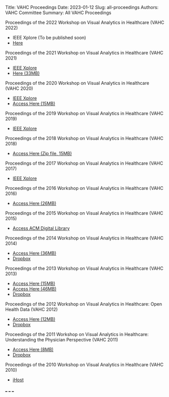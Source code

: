 Title: VAHC Proceedings
Date: 2023-01-12
Slug: all-proceedings
Authors: VAHC Committee
Summary: All VAHC Proceedings


Proceedings of the 2022 Workshop on Visual Analytics in Healthcare (VAHC 2022)

- IEEE Xplore (To be published soon)
- [Here](../2022/proceedings.html)


Proceedings of the 2021 Workshop on Visual Analytics in Healthcare (VAHC 2021)

- [IEEE Xplore](https://ieeexplore.ieee.org/xpl/conhome/9622896/proceeding)
- [Here (33MB)](../../archive/2021/proceedings/VAHC-2021-Proceedings.pdf)


Proceedings of the 2020 Workshop on Visual Analytics in Healthcare (VAHC 2020) 

- [IEEE Xplore](https://ieeexplore.ieee.org/xpl/conhome/9586792/proceeding)
- [Access Here (15MB)](../../archive/2020/proceedings/VAHC_2020_proceedings.zip)


Proceedings of the 2019 Workshop on Visual Analytics in Healthcare (VAHC 2019) 

- [IEEE Xplore](https://ieeexplore.ieee.org/xpl/conhome/8941171/proceeding)


Proceedings of the 2018 Workshop on Visual Analytics in Healthcare (VAHC 2018) 

- [Access Here (Zip file, 15MB)](../../archive/2018/proceedings/VAHC_2018_proceedings.zip)


Proceedings of the 2017 Workshop on Visual Analytics in Healthcare (VAHC 2017) 

- [IEEE Xplore](https://ieeexplore.ieee.org/xpl/tocresult.jsp?isnumber=8387492)


Proceedings of the 2016 Workshop on Visual Analytics in Healthcare (VAHC 2016)

- [Access Here (26MB)](../../archive/2016/proceedings/VAHC2016_Proceedings.pdf)


Proceedings of the 2015 Workshop on Visual Analytics in Healthcare (VAHC 2015) 

- [Access ACM Digital Library](http://dl.acm.org/citation.cfm?id=2836034)


Proceedings of the 2014 Workshop on Visual Analytics in Healthcare (VAHC 2014) 

- [Access Here (36MB)](../../archive/2014/proceedings/VAHC2014_proceedings.pdf)
- [Dropbox](https://dl.dropboxusercontent.com/u/4724665/VAHC2014_proceedings.pdf)


Proceedings of the 2013 Workshop on Visual Analytics in Healthcare (VAHC 2013) 

- [Access Here (15MB)](../../archive/2013/proceedings/VAHC2013_proceedings_LowRes.pdf)
- [Access Here (46MB)](../../archive/2013/proceedings/VAHC2013_proceedings.pdf)
- [Dropbox](https://dl.dropboxusercontent.com/u/4724665/vahc2013_proceedings.pdf)


Proceedings of the 2012 Workshop on Visual Analytics in Healthcare: Open Health Data (VAHC 2012) 

- [Access Here (12MB)](../../archive/2012/proceedings/VAHC2012-proceedings.pdf)
- [Dropbox](https://dl.dropboxusercontent.com/u/4724665/VAHC2012-proceedings.pdf)


Proceedings of the 2011 Workshop on Visual Analytics in Healthcare: Understanding the Physician Perspective (VAHC 2011) 

- [Access Here (8MB)](../../archive/2011/proceedings/VAHC2011-Proceedings-LowRes.pdf)
- [Dropbox](https://dl.dropboxusercontent.com/u/4724665/VAHC2011-Proceedings-LowRes.pdf)



Proceedings of the 2010 Workshop on Visual Analytics in Healthcare (VAHC 2010) 

- [iHost](http://research.ihost.com/vahc2010/program.html)


[_]({static}/files/)
[_]({static}/images/)
[_]({static}/proceedings/)